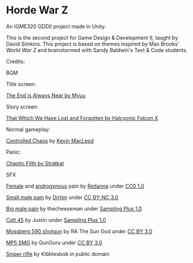 # Horde War Z
An IGME320 GDDII project made in Unity.

This is the second project for Game Design & Development II, taught by David Simkins. This project is based on themes inspired by Max Brooks' *World War Z* and brainstormed with Sandy Baldwin's Text & Code students.


Credits: 

BGM

Title screen:

[The End is Always Near by Myuu](http://myuusic.tumblr.com/post/73035495604/myuu-the-end-is-always-near)

Story screen:

[That Which We Have Lost and Forgotten by Halcyonic Falcon X](http://open.commonly.cc/)

Normal gameplay:

[Controlled Chaos](https://incompetech.com/music/royalty-free/index.html?isrc=USUAN1200059) by [Kevin MacLeod](http://incompetech.com/)

Panic:

[Chaotic Filth by Stratkat](http://open.commonly.cc/)

  
SFX

[Female](https://www.freesound.org/people/Reitanna/sounds/242623/) and [androgynous](https://www.freesound.org/people/Reitanna/sounds/242622/) pain by [Reitanna](https://www.freesound.org/people/Reitanna/) under [CC0 1.0](http://creativecommons.org/publicdomain/zero/1.0/)

[Small male pain](https://www.freesound.org/people/Dirtjm/sounds/262279/) by [Dirtjm](https://www.freesound.org/people/Dirtjm/) under [CC BY-NC 3.0](http://creativecommons.org/licenses/by-nc/3.0/)

[Big male pain](http://soundbible.com/1454-Pain.html) by thecheeseman under [Sampling Plus 1.0](https://creativecommons.org/licenses/sampling+/1.0/)

[Colt 45](http://soundbible.com/2002-Colt-45.html) by Justin under [Sampling Plus 1.0](https://creativecommons.org/licenses/sampling+/1.0/)

[Mossberg 590 shotgun](http://soundbible.com/2095-Mossberg-500-Pump-Shotgun.html) by RA The Sun God under [CC BY 3.0](https://creativecommons.org/licenses/by/3.0/)

[MP5 SMG](http://soundbible.com/2091-MP5-SMG-9mm.html) by GunGuru under [CC BY 3.0](https://creativecommons.org/licenses/by/3.0/)

[Sniper rifle](http://soundbible.com/1788-Sniper-Rifle.html) by Kibblesbob in public domain